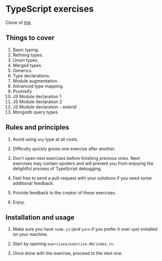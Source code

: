 # TypeScript exercises

Clone of [link](https://github.com/mdevils/typescript-exercises/tree/master)

## Things to cover

1.  Basic typing.
2.  Refining types.
3.  Union types.
4.  Merged types.
5.  Generics.
6.  Type declarations.
7.  Module augmentation.
8.  Advanced type mapping.
9.  Promisify
10. JS Module declaration 1
11. JS Module declaration 2
12. JS Module declaration - extend
13. Mongodb query types

## Rules and principles

1.  Avoid using `any` type at all costs.

2.  Difficulty quickly grows one exercise after another.

3.  Don't open next exercises before finishing previous ones.
    Next exercises may contain spoilers and will prevent you
    from enjoying the delightful process of TypeScript debugging.

4.  Feel free to send a pull-request with your solutions if you
    need some additional feedback.

5.  Provide feedback to the creator of these exercises.

6.  Enjoy.

## Installation and usage

1.  Make sure you have `node.js` (and `yarn` if you prefer it over `npm`)
    installed on your machine.

2.  Start by opening `exercises/exercise-00/index.ts`.

3.  Once done with the exercise, proceed to the next one.
